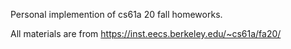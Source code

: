 Personal implemention of cs61a 20 fall homeworks.

All materials are from https://inst.eecs.berkeley.edu/~cs61a/fa20/
